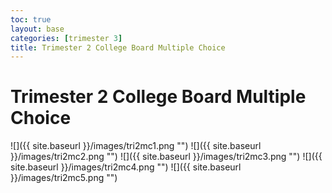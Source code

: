 ```yaml
---
toc: true
layout: base
categories: [trimester 3]
title: Trimester 2 College Board Multiple Choice
---
```


# Trimester 2 College Board Multiple Choice

![]({{ site.baseurl }}/images/tri2mc1.png "")
![]({{ site.baseurl }}/images/tri2mc2.png "")
![]({{ site.baseurl }}/images/tri2mc3.png "")
![]({{ site.baseurl }}/images/tri2mc4.png "")
![]({{ site.baseurl }}/images/tri2mc5.png "")